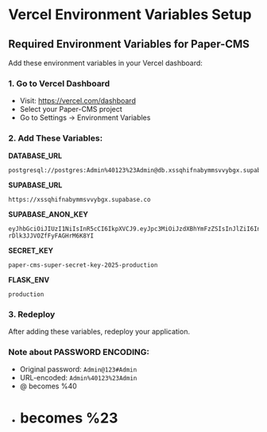 # Vercel Environment Variables Setup

## Required Environment Variables for Paper-CMS

Add these environment variables in your Vercel dashboard:

### 1. Go to Vercel Dashboard
- Visit: https://vercel.com/dashboard
- Select your Paper-CMS project
- Go to Settings → Environment Variables

### 2. Add These Variables:

**DATABASE_URL**
```
postgresql://postgres:Admin%40123%23Admin@db.xssqhifnabymmsvvybgx.supabase.co:5432/postgres
```

**SUPABASE_URL**
```
https://xssqhifnabymmsvvybgx.supabase.co
```

**SUPABASE_ANON_KEY**
```
eyJhbGciOiJIUzI1NiIsInR5cCI6IkpXVCJ9.eyJpc3MiOiJzdXBhYmFzZSIsInJlZiI6Inhzc3FoaWZuYWJ5bW1zdnZ5Ymd4Iiwicm9sZSI6ImFub24iLCJpYXQiOjE3Mjg5Njk2NzgsImV4cCI6MjA0NDU0NTY3OH0.Rcp_1T6oD8raqg7Ol9-rDlk3JJVOZfFyFAGHrM6K8YI
```

**SECRET_KEY**
```
paper-cms-super-secret-key-2025-production
```

**FLASK_ENV**
```
production
```

### 3. Redeploy
After adding these variables, redeploy your application.

### Note about PASSWORD ENCODING:
- Original password: `Admin@123#Admin`
- URL-encoded: `Admin%40123%23Admin`
- @ becomes %40
- # becomes %23